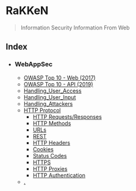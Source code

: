 # RaKKeN
> Information Security Information From Web

## Index
- ### WebAppSec
  - [OWASP Top 10 - Web (2017)](Index/OWASP_Web_Top_10.md) 
  - [OWASP Top 10 - API (2019)](Index/OWASP_API_Top_10.md) 
  - [Handling_User_Access](Index/Handling_User_Access.md)
  - [Handling_User_Input](Index/Handling_User_Input.md)
  - [Handling_Attackers](Index/Handling_Attackers.md)
  - [HTTP Protocol](https://github.com/RakeshKengale/RaKKeN)
    - [HTTP Requests/Responses](Index/HTTP_Requests_Responses.md)
    - [HTTP Methods](Index/HTTP_Methods.md)
    - [URLs]()
    - [REST]()
    - [HTTP Headers]()
    - [Cookies](Index/Cookies.md)
    - [Status Codes]()
    - [HTTPS]()
    - [HTTP Proxies]()
    - [HTTP Authentication]()
  - [.](Index/)
